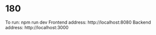 # 180
To run:
npm run dev
Frontend address:
http://localhost:8080
Backend address:
http://localhost:3000